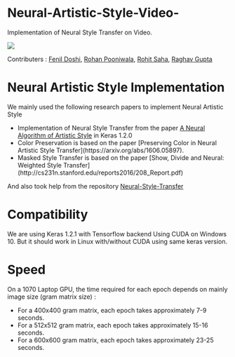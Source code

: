 # Neural-Artistic-Style-Video-
Implementation of Neural Style Transfer on Video.

![](https://github.com/feziodoshi/Neural-Artistic-Style-Video-/blob/master/video/neural_style_1.gif)

Contributers : [Fenil Doshi](https://github.com/feziodoshi), [Rohan Pooniwala](https://github.com/rohanpooniwala), [Rohit Saha](https://github.com/RohitSaha), [Raghav Gupta](https://github.com/raghavgupta0296)

# Neural Artistic Style Implementation

We mainly used the following research papers to implement Neural Artistic Style

<ul>
<li> Implementation of Neural Style Transfer from the paper <a href="http://arxiv.org/abs/1508.06576">A Neural Algorithm of Artistic Style</a> in Keras 1.2.0

<li> Color Preservation is based on the paper [Preserving Color in Neural Artistic Style Transfer](https://arxiv.org/abs/1606.05897).

<li> Masked Style Transfer is based on the paper [Show, Divide and Neural: Weighted Style Transfer](http://cs231n.stanford.edu/reports2016/208_Report.pdf)
</ul>

And also took help from the repository [Neural-Style-Transfer](https://github.com/titu1994/Neural-Style-Transfer/) 

# Compatibility

We are using Keras 1.2.1 with Tensorflow backend Using CUDA on Windows 10. But it should work in Linux with/without CUDA using same keras version.

# Speed
On a 1070 Laptop GPU, the time required for each epoch depends on mainly image size (gram matrix size) :

<ul>
<li>For a 400x400 gram matrix, each epoch takes approximately 7-9 seconds. 
<li>For a 512x512 gram matrix, each epoch takes approximately 15-16 seconds. 
<li>For a 600x600 gram matrix, each epoch takes approximately 23-25 seconds. 
</ul>

